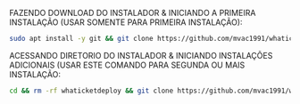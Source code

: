 FAZENDO DOWNLOAD DO INSTALADOR & INICIANDO A PRIMEIRA INSTALAÇÃO (USAR SOMENTE PARA PRIMEIRA INSTALAÇÃO):

```bash
sudo apt install -y git && git clone https://github.com/mvac1991/whaticketdeploy && sudo chmod -R 777 whaticketdeploy && cd whaticketdeploy && sudo ./install_primaria
```

ACESSANDO DIRETORIO DO INSTALADOR & INICIANDO INSTALAÇÕES ADICIONAIS (USAR ESTE COMANDO PARA SEGUNDA OU MAIS INSTALAÇÃO:
```bash
cd && rm -rf whaticketdeploy && git clone https://github.com/mvac1991/whaticketdeploy && sudo chmod -R 777 whaticketdeploy && cd whaticketdeploy && sudo ./install_instancia
```

